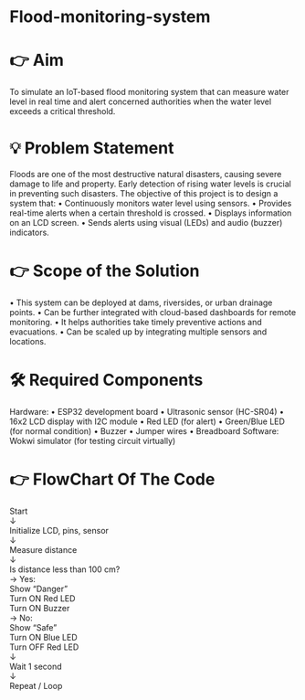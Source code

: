 # Flood-monitoring-system

 
#  👉 Aim
To simulate an IoT-based flood monitoring system that can measure water level in real time and alert concerned authorities when the water level exceeds a critical threshold.


# 💡 Problem Statement
Floods are one of the most destructive natural disasters, causing severe damage to life and property. Early detection of rising water levels is crucial in preventing such disasters. The objective of this project is to design a system that:
•	Continuously monitors water level using sensors.
•	Provides real-time alerts when a certain threshold is crossed.
•	Displays information on an LCD screen.
•	Sends alerts using visual (LEDs) and audio (buzzer) indicators.


# 👉 Scope of the Solution
•	This system can be deployed at dams, riversides, or urban drainage points.
•	Can be further integrated with cloud-based dashboards for remote monitoring.
•	It helps authorities take timely preventive actions and evacuations.
•	Can be scaled up by integrating multiple sensors and locations.

# 🛠️ Required Components

Hardware:
•	ESP32 development board
•	Ultrasonic sensor (HC-SR04)
•	16x2 LCD display with I2C module
•	Red LED (for alert)
•	Green/Blue LED (for normal condition)
•	Buzzer
•	Jumper wires
•	Breadboard
Software:
Wokwi simulator (for testing circuit virtually)

# 👉 FlowChart Of The Code

Start  
↓  
Initialize LCD, pins, sensor  
↓  
Measure distance  
↓  
Is distance less than 100 cm?  
→ Yes:  
    Show “Danger”  
    Turn ON Red LED  
    Turn ON Buzzer  
→ No:  
    Show “Safe”  
    Turn ON Blue LED  
    Turn OFF Red LED  
↓  
Wait 1 second  
↓  
Repeat / Loop  










